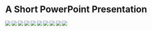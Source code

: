 # A Short PowerPoint Presentation
![](https://github.com/Revelmonger/hid-ducky/blob/main/presentation/Slides/USB-HID%20Device-1.png)
![](https://github.com/Revelmonger/hid-ducky/blob/main/presentation/Slides/USB-HID%20Device-2.png)
![](https://github.com/Revelmonger/hid-ducky/blob/main/presentation/Slides/USB-HID%20Device-3.png)
![](https://github.com/Revelmonger/hid-ducky/blob/main/presentation/Slides/USB-HID%20Device-4.png)
![](https://github.com/Revelmonger/hid-ducky/blob/main/presentation/Slides/USB-HID%20Device-5.png)
![](https://github.com/Revelmonger/hid-ducky/blob/main/presentation/Slides/USB-HID%20Device-6.png)
![](https://github.com/Revelmonger/hid-ducky/blob/main/presentation/Slides/USB-HID%20Device-7.png)
![](https://github.com/Revelmonger/hid-ducky/blob/main/presentation/Slides/USB-HID%20Device-8.png)
![](https://github.com/Revelmonger/hid-ducky/blob/main/presentation/Slides/USB-HID%20Device-9.png)
![](https://github.com/Revelmonger/hid-ducky/blob/main/presentation/Slides/USB-HID%20Device-10.png)
